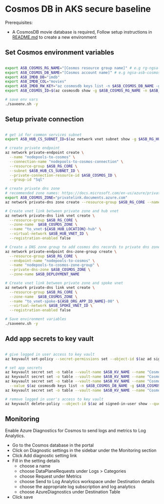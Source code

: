 # Cosmos DB in AKS secure baseline

Prerequisites:

* A CosmosDB movie database is required, Follow setup instructions in [README.md](https://github.com/cse-labs/imdb) to create a new environment

## Set Cosmos environment variables

```bash

export ASB_COSMOS_RG_NAME="[Cosmos resource group name]" # e.g rg-ngsa-asb-shared
export ASB_COSMOS_DB_NAME="[Cosmos account name]" # e.g ngsa-asb-cosmos
export ASB_IMDB_DB="imdb"
export ASB_IMDB_COL="movies"
export ASB_IMDB_RW_KEY="az cosmosdb keys list -n $ASB_COSMOS_DB_NAME -g $ASB_COSMOS_RG_NAME --query primaryMasterKey -o tsv"
export ASB_COSMOS_ID=$(az cosmosdb show -g $ASB_COSMOS_RG_NAME -n $ASB_COSMOS_DB_NAME --query id -o tsv)

# save env vars
./saveenv.sh -y

```

## Setup private connection

```bash

# get id for common services subnet
export ASB_HUB_CS_SUBNET_ID=$(az network vnet subnet show -g $ASB_RG_HUB -n CommonServicesSubnet --vnet-name vnet-${ASB_HUB_LOCATION}-hub --query id -o tsv)

# create private endpoint
az network private-endpoint create \
  --name "nodepools-to-cosmos" \
  --connection-name "nodepools-to-cosmos-connection" \
  --resource-group $ASB_RG_CORE \
  --subnet $ASB_HUB_CS_SUBNET_ID \
  --private-connection-resource-id $ASB_COSMOS_ID \
  --group-id "Sql"

# create private dns zone
# recommended zone names: https://docs.microsoft.com/en-us/azure/private-link/private-endpoint-dns#azure-services-dns-zone-configuration
export ASB_COSMOS_ZONE="privatelink.documents.azure.com"
az network private-dns zone create --resource-group $ASB_RG_CORE --name $ASB_COSMOS_ZONE

# Create vnet link between private zone and hub vnet
az network private-dns link vnet create \
  --resource-group $ASB_RG_CORE \
  --zone-name  $ASB_COSMOS_ZONE \
  --name "to_vnet-${ASB_HUB_LOCATION}-hub" \
  --virtual-network $ASB_HUB_VNET_ID \
  --registration-enabled false

# Create a DNS zone group to add cosmos dns records to private dns zone
az network private-endpoint dns-zone-group create \
  --resource-group $ASB_RG_CORE \
  --endpoint-name "nodepools-to-cosmos" \
  --name "nodepools-to-cosmos-zone-group" \
  --private-dns-zone $ASB_COSMOS_ZONE \
  --zone-name $ASB_DEPLOYMENT_NAME

# Create vnet link between private zone and spoke vnet
az network private-dns link vnet create \
  --resource-group $ASB_RG_CORE \
  --zone-name  $ASB_COSMOS_ZONE \
  --name "to_vnet-spoke-${ASB_ORG_APP_ID_NAME}-00" \
  --virtual-network $ASB_SPOKE_VNET_ID \
  --registration-enabled false

# Save environment variables
./saveenv.sh -y

```

## Add app secrets to key vault

```bash

# give logged in user access to key vault
az keyvault set-policy --secret-permissions set --object-id $(az ad signed-in-user show --query objectId -o tsv) -n $ASB_KV_NAME -g $ASB_RG_CORE

# set app secrets
az keyvault secret set -o table --vault-name $ASB_KV_NAME --name "CosmosDatabase" --value $ASB_IMDB_DB
az keyvault secret set -o table --vault-name $ASB_KV_NAME --name "CosmosCollection" --value $ASB_IMDB_COL
az keyvault secret set -o table --vault-name $ASB_KV_NAME --name "CosmosKey" \
  --value $(az cosmosdb keys list -n $ASB_COSMOS_DB_NAME -g $ASB_COSMOS_RG_NAME --query primaryMasterKey -o tsv)
az keyvault secret set -o table --vault-name $ASB_KV_NAME --name "CosmosUrl" --value "https://${ASB_COSMOS_DB_NAME}.documents.azure.com:443/"

# remove logged in user's access to key vault
az keyvault delete-policy --object-id $(az ad signed-in-user show --query objectId -o tsv) -n $ASB_KV_NAME -g $ASB_RG_CORE

```

## Monitoring

Enable Azure Diagnostics for Cosmos to send logs and metrics to Log Analytics.

* Go to the Cosmos database in the portal
* Click on Diagnostic settings in the sidebar under the Monitoring section
* Click Add diagnostic setting link
* Fill in the setting details
  * choose a name
  * choose DataPlaneRequests under Logs > Categories
  * choose Request under Metrics
  * choose Send to Log Analytics workspace under Destination details
  * choose the appropriate log subscription and log analytics
  * choose AzureDiagnostics under Destination Table
* Click save
